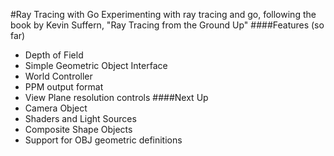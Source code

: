 #Ray Tracing with Go
Experimenting with ray tracing and go, following the book by Kevin Suffern, "Ray Tracing from the Ground Up"
####Features (so far)
* Depth of Field
* Simple Geometric Object Interface
* World Controller
* PPM output format
* View Plane resolution controls
####Next Up
* Camera Object
* Shaders and Light Sources
* Composite Shape Objects
* Support for OBJ geometric definitions
